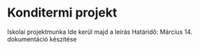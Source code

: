 # Konditermi projekt
Iskolai projektmunka
Ide kerül majd a leírás
Határidő: Március 14.
dokumentáció készítése




